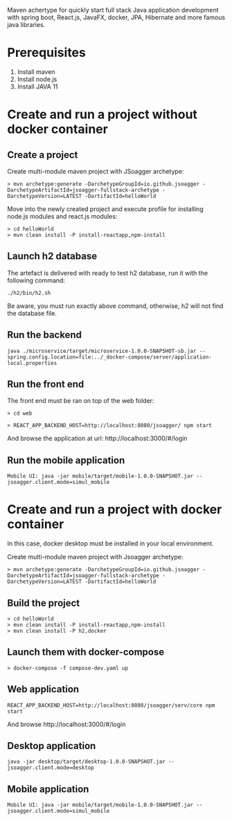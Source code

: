 
Maven achertype for  quickly start full stack Java application development with spring boot, React.js, JavaFX, docker, JPA, Hibernate and more famous java libraries.


# Prerequisites

1. Install maven
2. Install node.js
3. Install JAVA 11

 
# Create and run a project without docker container

## Create a project

Create multi-module maven project with JSoagger archetype:

```
> mvn archetype:generate -DarchetypeGroupId=io.github.jsoagger -DarchetypeArtifactId=jsoagger-fullstack-archetype -DarchetypeVersion=LATEST -DartifactId=helloWorld
 ```

Move into the newly created project and execute profile for installing node.js modules and react.js modules:

```
> cd helloWorld
> mvn clean install -P install-reactapp,npm-install
```

## Launch h2 database

The artefact is delivered with ready to test h2 database, run it with the following command:

```
./h2/bin/h2.sh
```

Be aware, you must run exactly above command, otherwise, h2 will not find the database file.


## Run the backend

```
java ./microservice/target/microservice-1.0.0-SNAPSHOT-sb.jar --spring.config.location=file:../_docker-compose/server/application-local.properties 
```

## Run the front end

The front end must be ran on top of the web folder:

```
> cd web
```

```
> REACT_APP_BACKEND_HOST=http://localhost:8080/jsoagger/ npm start
```

And browse the application at url: http://localhost:3000/#/login


## Run the mobile application
```
Mobile UI: java -jar mobile/target/mobile-1.0.0-SNAPSHOT.jar --jsoagger.client.mode=simul_mobile
```

# Create and run a project with docker container

In this case, docker desktop must be installed in your local environment.

Create multi-module maven project with Jsoagger archetype:

```
> mvn archetype:generate -DarchetypeGroupId=io.github.jsoagger -DarchetypeArtifactId=jsoagger-fullstack-archetype -DarchetypeVersion=LATEST -DartifactId=helloWorld
```

## Build the project
```
> cd helloWorld
> mvn clean install -P install-reactapp,npm-install
> mvn clean install -P h2,docker
```

## Launch them with docker-compose

```
> docker-compose -f compose-dev.yaml up
```

## Web application

```
REACT_APP_BACKEND_HOST=http://localhost:8080/jsoagger/serv/core npm start
```

And browse http://localhost:3000/#/login

## Desktop application

```
java -jar desktop/target/desktop-1.0.0-SNAPSHOT.jar --jsoagger.client.mode=desktop
```

## Mobile application
```
Mobile UI: java -jar mobile/target/mobile-1.0.0-SNAPSHOT.jar --jsoagger.client.mode=simul_mobile
```


